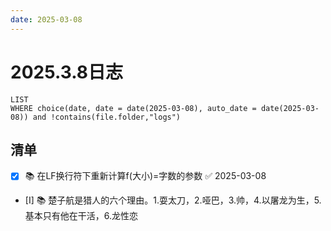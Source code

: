 ```yaml
---
date: 2025-03-08
---
```


# 2025.3.8日志

```dataview
LIST
WHERE choice(date, date = date(2025-03-08), auto_date = date(2025-03-08)) and !contains(file.folder,"logs")
```

## 清单

- [x] 📚 在LF换行符下重新计算f(大小)=字数的参数 ✅ 2025-03-08
- [I] 📚 楚子航是猎人的六个理由。1.耍太刀，2.哑巴，3.帅，4.以屠龙为生，5.基本只有他在干活，6.龙性恋
